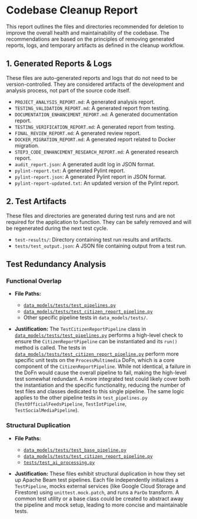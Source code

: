 # Codebase Cleanup Report

This report outlines the files and directories recommended for deletion to improve the overall health and maintainability of the codebase. The recommendations are based on the principles of removing generated reports, logs, and temporary artifacts as defined in the cleanup workflow.

## 1. Generated Reports & Logs

These files are auto-generated reports and logs that do not need to be version-controlled. They are considered artifacts of the development and analysis process, not part of the source code itself.

- `PROJECT_ANALYSIS_REPORT.md`: A generated analysis report.
- `TESTING_VALIDATION_REPORT.md`: A generated report from testing.
- `DOCUMENTATION_ENHANCEMENT_REPORT.md`: A generated documentation report.
- `TESTING_VERIFICATION_REPORT.md`: A generated report from testing.
- `FINAL_REVIEW_REPORT.md`: A generated review report.
- `DOCKER_MIGRATION_REPORT.md`: A generated report related to Docker migration.
- `STEP3_CODE_ENHANCEMENT_RESEARCH_REPORT.md`: A generated research report.
- `audit_report.json`: A generated audit log in JSON format.
- `pylint-report.txt`: A generated Pylint report.
- `pylint-report.json`: A generated Pylint report in JSON format.
- `pylint-report-updated.txt`: An updated version of the Pylint report.

## 2. Test Artifacts

These files and directories are generated during test runs and are not required for the application to function. They can be safely removed and will be regenerated during the next test cycle.

- `test-results/`: Directory containing test run results and artifacts.
- `tests/test_output.json`: A JSON file containing output from a test run.


## Test Redundancy Analysis

### Functional Overlap

*   **File Paths:**
    *   [`data_models/tests/test_pipelines.py`](data_models/tests/test_pipelines.py)
    *   [`data_models/tests/test_citizen_report_pipeline.py`](data_models/tests/test_citizen_report_pipeline.py)
    *   Other specific pipeline tests in `data_models/tests/`.

*   **Justification:**
    The `TestCitizenReportPipeline` class in [`data_models/tests/test_pipelines.py`](data_models/tests/test_pipelines.py:49) performs a high-level check to ensure the `CitizenReportPipeline` can be instantiated and its `run()` method is called. The tests in [`data_models/tests/test_citizen_report_pipeline.py`](data_models/tests/test_citizen_report_pipeline.py) perform more specific unit tests on the `ProcessMultimedia` DoFn, which is a core component of the `CitizenReportPipeline`. While not identical, a failure in the DoFn would cause the overall pipeline to fail, making the high-level test somewhat redundant. A more integrated test could likely cover both the instantiation and the specific functionality, reducing the number of test files and classes dedicated to this single pipeline. The same logic applies to the other pipeline tests in `test_pipelines.py` (`TestOfficialFeedsPipeline`, `TestIotPipeline`, `TestSocialMediaPipeline`).


### Structural Duplication

*   **File Paths:**
    *   [`data_models/tests/test_base_pipeline.py`](data_models/tests/test_base_pipeline.py)
    *   [`data_models/tests/test_citizen_report_pipeline.py`](data_models/tests/test_citizen_report_pipeline.py)
    *   [`tests/test_ai_processing.py`](tests/test_ai_processing.py)

*   **Justification:**
    These files exhibit structural duplication in how they set up Apache Beam test pipelines. Each file independently initializes a `TestPipeline`, mocks external services (like Google Cloud Storage and Firestore) using `unittest.mock.patch`, and runs a `ParDo` transform. A common test utility or a base class could be created to abstract away the pipeline and mock setup, leading to more concise and maintainable tests.
